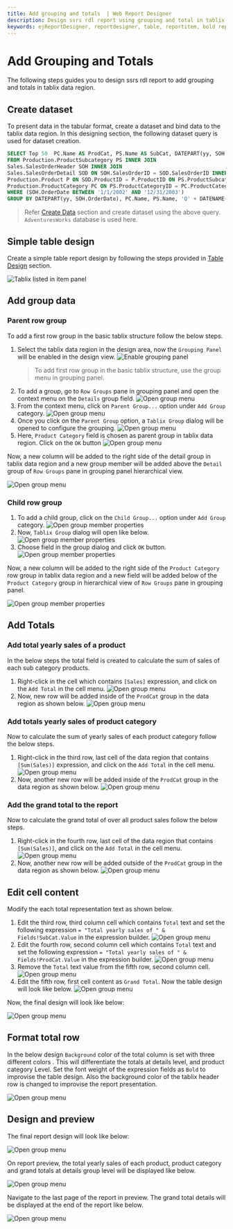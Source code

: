```yaml
---
title: Add grouping and totals  | Web Report Designer
description: Design ssrs rdl report using grouping and total in tablix data region, to display a list of records in the table format in Web Report Designer.
keywords: ejReportDesigner, reportdesigner, table, reportitem, bold reports, documentation, help, ej, user guide, demo, samples, bold reports, bold reporting
---
```


# Add Grouping and Totals

The following steps guides you to design ssrs rdl report to add grouping and totals in tablix data region.

## Create dataset

To present data in the tabular format, create a dataset and bind data to the tablix data region. In this designing section, the following dataset query is used for dataset creation.

```sql
SELECT Top 50  PC.Name AS ProdCat, PS.Name AS SubCat, DATEPART(yy, SOH.OrderDate) AS OrderYear, 'Q' + DATENAME(qq, SOH.OrderDate) AS OrderQtr,SUM(SOD.UnitPrice * SOD.OrderQty) AS Sales
FROM Production.ProductSubcategory PS INNER JOIN
Sales.SalesOrderHeader SOH INNER JOIN
Sales.SalesOrderDetail SOD ON SOH.SalesOrderID = SOD.SalesOrderID INNER JOIN
Production.Product P ON SOD.ProductID = P.ProductID ON PS.ProductSubcategoryID = P.ProductSubcategoryID INNER JOIN
Production.ProductCategory PC ON PS.ProductCategoryID = PC.ProductCategoryID
WHERE (SOH.OrderDate BETWEEN '1/1/2002' AND '12/31/2003')
GROUP BY DATEPART(yy, SOH.OrderDate), PC.Name, PS.Name, 'Q' + DATENAME(qq, SOH.OrderDate), PS.ProductSubcategoryID
```

> Refer [Create Data](./../../../manage-data/dataset/create-an-embedded-dataset/#create-an-embedded-dataset) section and create dataset using the above query. `AdventuresWorks` database is used here.

## Simple table design

Create a simple table report design by following the steps provided in [Table Design](./../../../report-items/tablix/design-ssrs-rdl-report-using-table/) section.

![Tablix listed in item panel](/static/assets/on-premise/images/report-designer/report-items/tablix-add-grouping-and-totals/initial-design.png)

## Add group data

### Parent row group

To add a first row group in the basic tablix structure follow the below steps.

1. Select the tablix data region in the design area, now the `Grouping Panel` will be enabled in the design view.
![Enable grouping panel](/static/assets/on-premise/images/report-designer/report-items/tablix-add-grouping-and-totals/enable-grouping-panel.png)
   > To add first row group in the basic tablix structure, use the group menu in grouping panel.
2. To add a  group, go to `Row Groups` pane in grouping panel and open the context menu on the `Details` group field.
![Open group menu](/static/assets/on-premise/images/report-designer/report-items/tablix-insert-or-delete-group/open-context-menu-in-details-group.png)
3. From the context menu, click on `Parent Group...` option under `Add Group` category.
![Open group menu](/static/assets/on-premise/images/report-designer/report-items/tablix-insert-or-delete-group/click-on-parent-group-option.png)
4. Once you click on the `Parent Group` option, a `Tablix Group` dialog will be opened to configure the grouping.
![Open group menu](/static/assets/on-premise/images/report-designer/report-items/tablix-insert-or-delete-group/tablix-group-dialog.png)
5. Here, `Product Category` field is chosen as parent group in tablix data region. Click on the `OK` button
![Open group menu](/static/assets/on-premise/images/report-designer/report-items/tablix-insert-or-delete-group/assign-field-for-parent-group.png)

Now, a new column will be added to the right side of the detail group in tablix data region and a new group member will be added above the `Detail` group of `Row Groups` pane in grouping panel hierarchical view.

![Open group menu](/static/assets/on-premise/images/report-designer/report-items/tablix-add-grouping-and-totals/add-parent-group-design-ouput.png)

### Child row group

1. To add a child group, click on the `Child Group...` option under `Add Group` category.
![Open group member properties](/static/assets/on-premise/images/report-designer/report-items/tablix-add-grouping-and-totals/open-child-group-context-menu.png)
2. Now, `Tablix Group` dialog will open like below.
![Open group member properties](/static/assets/on-premise/images/report-designer/report-items/tablix/tablix-group-dialog.png)
3. Choose field in the group dialog and click `OK` button.
![Open group member properties](/static/assets/on-premise/images/report-designer/report-items/tablix-add-grouping-and-totals/add-child-group.png)

Now, a new column will be added to the right side of the `Product Category` row group in tablix data region and a new field will be added below of the `Product Category` group in hierarchical view of `Row Groups` pane in grouping panel.

![Open group member properties](/static/assets/on-premise/images/report-designer/report-items/tablix-add-grouping-and-totals/add-child-group-design-ouput.png)

## Add Totals

### Add total yearly sales of a product

In the below steps the total field is created to calculate the sum of sales of each sub category products.

1. Right-click in the cell which contains `[Sales]` expression, and click on the `Add Total` in the cell menu.
![Open group menu](/static/assets/on-premise/images/report-designer/report-items/tablix-add-grouping-and-totals/select-cell-to-add-quarterly-sales.png)
2. Now, new row will be added inside of the `ProdCat` group in the data region as shown below.
![Open group menu](/static/assets/on-premise/images/report-designer/report-items/tablix-add-grouping-and-totals/quarterly-total-sales-new-total-row.png)

### Add totals yearly sales of product category

Now to calculate the sum of yearly sales of each product category follow the below steps.

1. Right-click in the third row, last cell of the data region that contains `[Sum(Sales)]` expression, and click on the `Add Total` in the cell menu.
![Open group menu](/static/assets/on-premise/images/report-designer/report-items/tablix-add-grouping-and-totals/yearly-total-sales.png)
2. Now, another new row will be added inside of the `ProdCat` group in the data region as shown below.
![Open group menu](/static/assets/on-premise/images/report-designer/report-items/tablix-add-grouping-and-totals/yearly-total-sales-new-total-row.png)

### Add the grand total to the report

Now to calculate the grand total of over all product sales follow the below steps.

1. Right-click in the fourth row, last cell of the data region that contains `[Sum(Sales)]`, and click on the `Add Total` in the cell menu.
![Open group menu](/static/assets/on-premise/images/report-designer/report-items/tablix-add-grouping-and-totals/total-sales.png)
2. Now, another new row will be added outside of the `ProdCat` group in the data region as shown below.
![Open group menu](/static/assets/on-premise/images/report-designer/report-items/tablix-add-grouping-and-totals/total-sales-design.png)

## Edit cell content

Modify the each total representation text as shown below.

1. Edit the third row, third column cell which contains `Total` text and set the following expression `= "Total yearly sales of " & Fields!SubCat.Value` in the expression builder.
![Open group menu](/static/assets/on-premise/images/report-designer/report-items/tablix-add-grouping-and-totals/set-expression-for-subcat-field.png)
2. Edit the fourth row, second column cell which contains `Total` text and set the following expression `= "Total yearly sales of " & Fields!ProdCat.Value` in the expression builder.
![Open group menu](/static/assets/on-premise/images/report-designer/report-items/tablix-add-grouping-and-totals/set-expression-for-prodcat-field.png)
3. Remove the `Total` text value from the fifth row, second column cell.
![Open group menu](/static/assets/on-premise/images/report-designer/report-items/tablix-add-grouping-and-totals/remove-cell-content.png)
4. Edit the fifth row, first cell content as  `Grand Total`. Now the table design will look like below.
![Open group menu](/static/assets/on-premise/images/report-designer/report-items/tablix-add-grouping-and-totals/edit-cell-content.png)

Now, the final design will look like below:

![Open group menu](/static/assets/on-premise/images/report-designer/report-items/tablix-add-grouping-and-totals/final-design-after-editing-cell-content.png)

## Format total row

In the below design `Background` color of the total column is set with three different colors . This will differentiate the totals at details level, and product category Level. Set the font weight of the expression fields as `Bold` to improvise the table design. Also the background color of the tablix header row is changed to improvise the report presentation.

![Open group menu](/static/assets/on-premise/images/report-designer/report-items/tablix-add-grouping-and-totals/format-total-row.png)

## Design and preview

The final report design will look like below:

![Open group menu](/static/assets/on-premise/images/report-designer/report-items/tablix-add-grouping-and-totals/final-report-design.png)

On report preview, the total yearly sales of each product, product category and grand totals at details group level will be displayed like below.

![Open group menu](/static/assets/on-premise/images/report-designer/report-items/tablix-add-grouping-and-totals/total-sales-preview.png)

Navigate to the last page of the report in preview. The grand total details will be displayed at the end of the report like below.

![Open group menu](/static/assets/on-premise/images/report-designer/report-items/tablix-add-grouping-and-totals/grand-total-design.png)